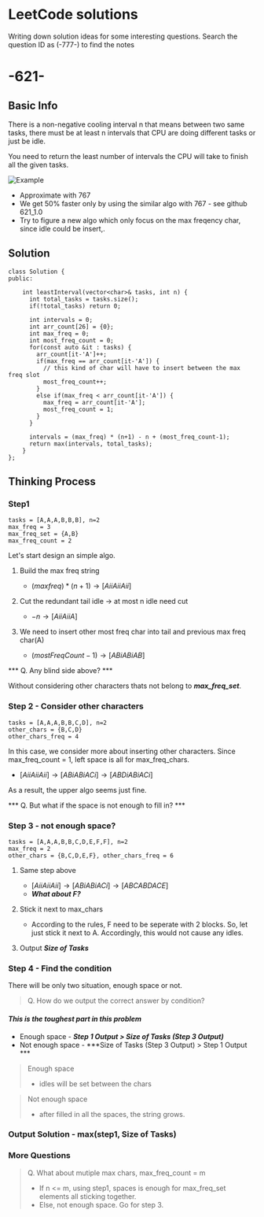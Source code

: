 # LeetCode solutions
Writing down solution ideas for some interesting questions.
Search the question ID as (-777-) to find the notes

# -621-
## Basic Info
There is a non-negative cooling interval n that means between two same tasks, there must be at least n intervals that CPU are doing different tasks or just be idle.

You need to return the least number of intervals the CPU will take to finish all the given tasks.

![Example](https://i.imgur.com/18P3qUi.png)

* Approximate with 767 
* We get 50% faster only by using the similar algo with 767 - see github 621_1.0
* Try to figure a new algo which only focus on the max freqency char, since idle could be insert,.

## Solution
```
class Solution {
public:

    int leastInterval(vector<char>& tasks, int n) {
      int total_tasks = tasks.size();
      if(!total_tasks) return 0;
      
      int intervals = 0;
      int arr_count[26] = {0};
      int max_freq = 0;
      int most_freq_count = 0;
      for(const auto &it : tasks) {
        arr_count[it-'A']++;
        if(max_freq == arr_count[it-'A']) {
          // this kind of char will have to insert between the max freq slot 
          most_freq_count++; 
        }
        else if(max_freq < arr_count[it-'A']) {
          max_freq = arr_count[it-'A'];
          most_freq_count = 1;
        }
      }

      intervals = (max_freq) * (n+1) - n + (most_freq_count-1);
      return max(intervals, total_tasks);
    }
};
```
## Thinking Process

### Step1
```
tasks = [A,A,A,B,B,B], n=2
max_freq = 3 
max_freq_set = {A,B} 
max_freq_count = 2
```
Let's start design an simple algo.

1. Build the max freq string 
     
     - $(maxfreq)*(n+1) → [AiiAiiAii]$ 
  
2. Cut the redundant tail idle -> at most n idle need cut 
     
      - $-n → [AiiAiiA]$
3. We need to insert other most freq char into tail and previous max freq char(A) 
 
      - $(mostFreqCount-1) → [ABiABiAB]$

*** Q. Any blind side above? ***
  
  Without considering other characters thats not belong to ***max_freq_set***.

### Step 2 - Consider other characters
```
tasks = [A,A,A,B,B,C,D], n=2
other_chars = {B,C,D}
other_chars_freq = 4 
```

  In this case, we consider more about inserting other    characters. Since max_freq_count = 1, left space is all for max_freq_chars.
        
  - $[AiiAiiAii] → [ABiABiACi] → [ABDiABiACi]$
        
As a result, the upper algo seems just fine. 
> 
*** Q. But what if the space is not enough to fill in? ***

### Step 3 - not enough space?
```
tasks = [A,A,A,B,B,C,D,E,F,F], n=2
max_freq = 2
other_chars = {B,C,D,E,F}, other_chars_freq = 6 
```

1. Same step above
   - $[AiiAiiAii] → [ABiABiACi] → [ABCABDACE]$
   - ***What about $F$?*** 
2. Stick it next to max_chars
   - According to the rules, F need to be seperate with 2 blocks. So, let just stick it next to A. Accordingly, this would not cause any idles.

3. Output ***Size of Tasks***
   

### Step 4 - Find the condition
There will be only two situation, enough space or not.

> Q. How do we output the correct answer by condition?

#### ***This is the toughest part in this problem***

* Enough space -  ***Step 1 Output > Size of Tasks (Step 3 Output)*** 
* Not enough space - ***Size of Tasks (Step 3 Output) > Step 1 Output ***

> Enough space
>   - idles will be set between the chars

> Not enough space
>   - after filled in all the spaces, the string grows.


### Output Solution - max(step1, Size of Tasks)

### More Questions
> Q. What about mutiple max chars, max_freq_count = m
>    - If n <= m, using step1, spaces is enough for  max_freq_set elements all sticking together.
>    - Else, not enough space. Go for step 3.



